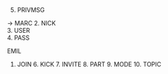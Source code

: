 
5. PRIVMSG 

-> MARC
2. NICK     
3. USER     
4. PASS     
    



EMIL
1. JOIN 
    6. KICK
    7. INVITE
    8. PART
    9. MODE
    10. TOPIC

